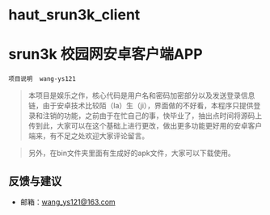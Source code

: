 ﻿# haut_srun3k_client


# srun3k 校园网安卓客户端APP

`项目说明`　`wang-ys121`

>本项目是娱乐之作，核心代码是用户名和密码加密部分以及发送登录信息链，由于安卓技术比较陌（la）生（ji），界面做的不好看，本程序只提供登录和注销的功能，之前由于在忙自己的事，快毕业了，抽出点时间将源码上传到此，大家可以在这个基础上进行更改，做出更多功能更好用的安卓客户端来，有不足之处欢迎大家评论留言。

>另外，在bin文件夹里面有生成好的apk文件，大家可以下载使用。

## 反馈与建议

- 邮箱：<wang_ys121@163.com>